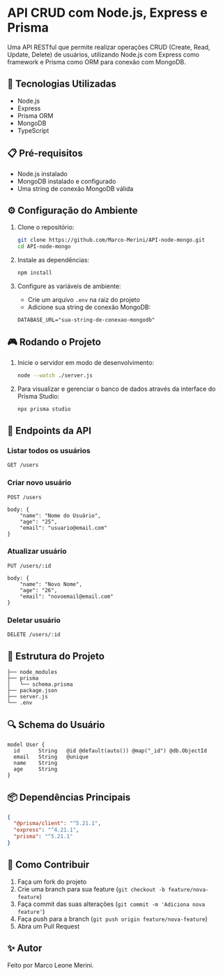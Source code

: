 # API CRUD com Node.js, Express e Prisma

Uma API RESTful que permite realizar operações CRUD (Create, Read, Update, Delete) de usuários, utilizando Node.js com Express como framework e Prisma como ORM para conexão com MongoDB.

## 🚀 Tecnologias Utilizadas

* Node.js
* Express
* Prisma ORM
* MongoDB
* TypeScript

## 📋 Pré-requisitos

* Node.js instalado
* MongoDB instalado e configurado
* Uma string de conexão MongoDB válida

## ⚙️ Configuração do Ambiente

1. Clone o repositório:
   ```bash
   git clone https://github.com/Marco-Merini/API-node-mongo.git
   cd API-node-mongo
   ```

2. Instale as dependências:
   ```bash
   npm install
   ```

3. Configure as variáveis de ambiente:
   * Crie um arquivo `.env` na raiz do projeto
   * Adicione sua string de conexão MongoDB:
   ```env
   DATABASE_URL="sua-string-de-conexao-mongodb"
   ```

## 🎮 Rodando o Projeto

1. Inicie o servidor em modo de desenvolvimento:
   ```bash
   node --watch ./server.js
   ```

2. Para visualizar e gerenciar o banco de dados através da interface do Prisma Studio:
   ```bash
   npx prisma studio
   ```

## 🔗 Endpoints da API

### Listar todos os usuários
```http
GET /users
```

### Criar novo usuário
```http
POST /users

body: {
    "name": "Nome do Usuário",
    "age": "25",
    "email": "usuario@email.com"
}
```

### Atualizar usuário
```http
PUT /users/:id

body: {
    "name": "Novo Nome",
    "age": "26",
    "email": "novoemail@email.com"
}
```

### Deletar usuário
```http
DELETE /users/:id
```

## 📝 Estrutura do Projeto

```
├── node_modules
├── prisma
│   └── schema.prisma
├── package.json
├── server.js
└── .env
```

## 🔍 Schema do Usuário

```prisma
model User {
  id      String   @id @default(auto()) @map("_id") @db.ObjectId
  email   String   @unique
  name    String
  age     String
}
```

## 📦 Dependências Principais

```json
{
  "@prisma/client": "^5.21.1",
  "express": "^4.21.1",
  "prisma": "^5.21.1"
}
```

## 🤝 Como Contribuir

1. Faça um fork do projeto
2. Crie uma branch para sua feature (`git checkout -b feature/nova-feature`)
3. Faça commit das suas alterações (`git commit -m 'Adiciona nova feature'`)
4. Faça push para a branch (`git push origin feature/nova-feature`)
5. Abra um Pull Request

## ✨ Autor

Feito por Marco Leone Merini.
